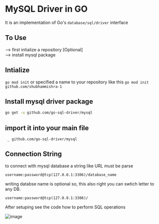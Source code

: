 # MySQL Driver in GO
It is an implementation of Go's ```database/sql/driver``` interface


## To Use
--> first intialize a repository [Optional]
<br>
--> install mysql package

## Intialize

```go mod init```
or specified a name to your repository like this
```go mod init github.com/shubhammishra-1```

## Install mysql driver package

```bash
go get -u github.com/go-sql-driver/mysql
```

## import it into your main file

``` _ github.com/go-sql-driver/mysql```

## Connection String

to connect with mysql database a string like URL must be parse

```username:password@tcp(127.0.0.1:3306)/database_name```

writing databse name is optional so, this also right you can swtich letter to any DB.

```username:password@tcp(127.0.0.1:3306)/```


After setuping see the code how to perform SQL operations





![image](https://github.com/shubhammishra-s/mysql-driver/assets/157944380/83d50d64-5de8-46b4-9fb4-c5263ff073f1)




